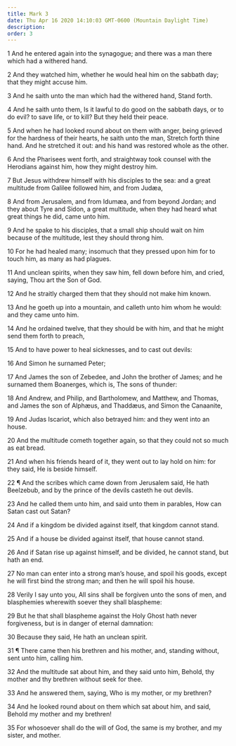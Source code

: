```yaml
---
title: Mark 3
date: Thu Apr 16 2020 14:10:03 GMT-0600 (Mountain Daylight Time)
description: 
order: 3
---
```


<p>
  1 And he entered again into the synagogue; and there was a man there which had
  a withered hand.
</p>
<p>
  2 And they watched him, whether he would heal him on the sabbath day; that
  they might accuse him.
</p>
<p>3 And he saith unto the man which had the withered hand, Stand forth.</p>
<p>
  4 And he saith unto them, Is it lawful to do good on the sabbath days, or to
  do evil? to save life, or to kill? But they held their peace.
</p>
<p>
  5 And when he had looked round about on them with anger, being grieved for the
  hardness of their hearts, he saith unto the man, Stretch forth thine hand. And
  he stretched it out: and his hand was restored whole as the other.
</p>
<p>
  6 And the Pharisees went forth, and straightway took counsel with the
  Herodians against him, how they might destroy him.
</p>
<p>
  7 But Jesus withdrew himself with his disciples to the sea: and a great
  multitude from Galilee followed him, and from Jud&#xE6;a,
</p>
<p>
  8 And from Jerusalem, and from Idum&#xE6;a, and from beyond Jordan; and they
  about Tyre and Sidon, a great multitude, when they had heard what great things
  he did, came unto him.
</p>
<p>
  9 And he spake to his disciples, that a small ship should wait on him because
  of the multitude, lest they should throng him.
</p>
<p>
  10 For he had healed many; insomuch that they pressed upon him for to touch
  him, as many as had plagues.
</p>
<p>
  11 And unclean spirits, when they saw him, fell down before him, and cried,
  saying, Thou art the Son of God.
</p>
<p>12 And he straitly charged them that they should not make him known.</p>
<p>
  13 And he goeth up into a mountain, and calleth unto him whom he would: and
  they came unto him.
</p>
<p>
  14 And he ordained twelve, that they should be with him, and that he might
  send them forth to preach,
</p>
<p>15 And to have power to heal sicknesses, and to cast out devils:</p>
<p>16 And Simon he surnamed Peter;</p>
<p>
  17 And James the son of Zebedee, and John the brother of James; and he
  surnamed them Boanerges, which is, The sons of thunder:
</p>
<p>
  18 And Andrew, and Philip, and Bartholomew, and Matthew, and Thomas, and James
  the son of Alph&#xE6;us, and Thadd&#xE6;us, and Simon the Canaanite,
</p>
<span></span>
<p>
  19 And Judas Iscariot, which also betrayed him: and they went into an house.
</p>
<p>
  20 And the multitude cometh together again, so that they could not so much as
  eat bread.
</p>
<p>
  21 And when his friends heard of it, they went out to lay hold on him: for
  they said, He is beside himself.
</p>
<p>
  22 &#xB6; And the scribes which came down from Jerusalem said, He hath
  Beelzebub, and by the prince of the devils casteth he out devils.
</p>
<p>
  23 And he called them unto him, and said unto them in parables, How can Satan
  cast out Satan?
</p>
<p>24 And if a kingdom be divided against itself, that kingdom cannot stand.</p>
<p>25 And if a house be divided against itself, that house cannot stand.</p>
<p>
  26 And if Satan rise up against himself, and be divided, he cannot stand, but
  hath an end.
</p>
<p>
  27 No man can enter into a strong man&#x2019;s house, and spoil his goods,
  except he will first bind the strong man; and then he will spoil his house.
</p>
<p>
  28 Verily I say unto you, All sins shall be forgiven unto the sons of men, and
  blasphemies wherewith soever they shall blaspheme:
</p>
<p>
  29 But he that shall blaspheme against the Holy Ghost hath never forgiveness,
  but is in danger of eternal damnation:
</p>
<p>30 Because they said, He hath an unclean spirit.</p>
<p>
  31 &#xB6; There came then his brethren and his mother, and, standing without,
  sent unto him, calling him.
</p>
<p>
  32 And the multitude sat about him, and they said unto him, Behold, thy mother
  and thy brethren without seek for thee.
</p>
<p>33 And he answered them, saying, Who is my mother, or my brethren?</p>
<p>
  34 And he looked round about on them which sat about him, and said, Behold my
  mother and my brethren!
</p>
<p>
  35 For whosoever shall do the will of God, the same is my brother, and my
  sister, and mother.
</p>
